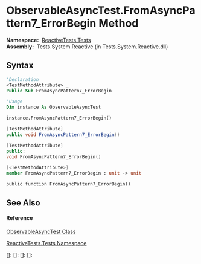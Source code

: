 # ObservableAsyncTest.FromAsyncPattern7\_ErrorBegin Method

**Namespace:**  [ReactiveTests.Tests](ReactiveTests.Tests\ReactiveTests.Tests.md)  
**Assembly:**  Tests.System.Reactive (in Tests.System.Reactive.dll)

## Syntax

```vb
'Declaration
<TestMethodAttribute> _
Public Sub FromAsyncPattern7_ErrorBegin
```

```vb
'Usage
Dim instance As ObservableAsyncTest

instance.FromAsyncPattern7_ErrorBegin()
```

```csharp
[TestMethodAttribute]
public void FromAsyncPattern7_ErrorBegin()
```

```c++
[TestMethodAttribute]
public:
void FromAsyncPattern7_ErrorBegin()
```

```fsharp
[<TestMethodAttribute>]
member FromAsyncPattern7_ErrorBegin : unit -> unit 
```

```jscript
public function FromAsyncPattern7_ErrorBegin()
```

## See Also

#### Reference

[ObservableAsyncTest Class](ObservableAsyncTest\ObservableAsyncTest.md)

[ReactiveTests.Tests Namespace](ReactiveTests.Tests\ReactiveTests.Tests.md)

[]: 
[]: 
[]: 
[]: 